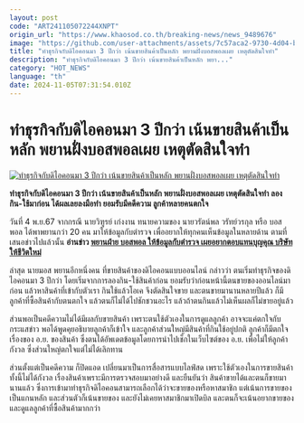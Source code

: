 ```yaml
---
layout: post
code: "ART241105072244XNPT"
origin_url: "https://www.khaosod.co.th/breaking-news/news_9489676"
image: "https://github.com/user-attachments/assets/7c57aca2-9730-4d04-b9df-b9cc6b0efa6a"
title: "ทำธุรกิจกับดิไอคอนมา 3 ปีกว่า เน้นขายสินค้าเป็นหลัก พยานฝั่งบอสพอลเผย เหตุตัดสินใจทำ"
description: "ทำธุรกิจกับดิไอคอนมา 3 ปีกว่า เน้นขายสินค้าเป็นหลัก พยา..."
category: "HOT_NEWS"
language: "th"
date: 2024-11-05T07:31:54.010Z
---
```


# ทำธุรกิจกับดิไอคอนมา 3 ปีกว่า เน้นขายสินค้าเป็นหลัก พยานฝั่งบอสพอลเผย เหตุตัดสินใจทำ

[![ทำธุรกิจกับดิไอคอนมา 3 ปีกว่า เน้นขายสินค้าเป็นหลัก พยานฝั่งบอสพอลเผย เหตุตัดสินใจทำ](https://www.khaosod.co.th/wpapp/uploads/2024/11/payan2.jpg "ทำธุรกิจกับดิไอคอนมา 3 ปีกว่า เน้นขายสินค้าเป็นหลัก พยานฝั่งบอสพอลเผย เหตุตัดสินใจทำ")](https://www.khaosod.co.th/wpapp/uploads/2024/11/payan2.jpg)

**ทำธุรกิจกับดิไอคอนมา 3 ปีกว่า เน้นขายสินค้าเป็นหลัก พยานฝั่งบอสพอลเผย เหตุตัดสินใจทำ ลองกิน-ใช้มาก่อน ได้ผลเลยลงมือทำ ยอมรับมีคดีความ ลูกค้าหลายคนตกใจ**

วันที่ 4 พ.ย.67 จากกรณี นายวิฑูรย์ เก่งงาน ทนายความของ นายวรัตน์พล วรัทย์วรกุล หรือ บอสพอล ได้พาพยานกว่า 20 คน มาให้ข้อมูลกับตำรวจ เพื่ออยากให้ทุกคนเห็นข้อมูลในหลายด้าน ตามที่เสนอข่าวไปแล้วนั้น **อ่านข่าว [พยานฝ่าย บอสพอล ให้ข้อมูลกับตำรวจ เผยอยากตอบแทนบุญคุณ บริษัทให้ชีวิตใหม่](https://www.khaosod.co.th/breaking-news/news_9489621)**

ล่าสุด นายมอส พยานอีกหนึ่งคน ที่ขายสินค้าของดิไอคอนแบบออนไลน์ กล่าวว่า ตนเริ่มทำธุรกิจของดิไอคอนมา 3 ปีกว่า โดยเริ่มจากการลองกิน-ใช้สินค้าก่อน ยอมรับว่าก่อนหน้านี้ตนขายของออนไลน์มาก่อน แล้วหาสินค้าที่เข้ากับตัวเรา กินใช้แล้วโอเค จึงตัดสินใจขาย และตนขายมานานหลายปีแล้ว ก็มีลูกค้าที่ซื้อสินค้ากับตนตกใจ แล้วตนก็ไม่ได้ไปชักชวนอะไร แล้วถ้าตนกินแล้วไม่เห็นผลก็ไม่ขายอยู่แล้ว

ส่วนพอเป็นคดีความไม่ได้มีผลกับขายสินค้า เพราะตนใช้ตัวเองในการดูแลลูกค้า อาจจะแค่ตกใจกับกระแสข่าว พอได้พูดคุยอธิบายลูกค้าก็เข้าใจ และลูกค้าส่วนใหญ่มีสินค้าที่กินใช้อยู่ปกติ ลูกค้าก็มีตกใจเรื่องของ อ.ย. ของสินค้า ซึ่งตนได้อัพเดตข้อมูลโดยการนำไปเช็กในเว็บไซต์ของ อ.ย. เพื่อไม่ให้ลูกค้ากังวล ซึ่งส่วนใหญ่ตกใจแต่ไม่ได้เลิกทาน

ส่วนตั้งแต่เป็นคดีความ ก็ปิดแอด เปลี่ยนมาเป็นการสื่อสารแบบไลฟ์สด เพราะใช้ตัวเองในการขายสินค้า ทั้งนี้ไม่ได้กังวล เรื่องสินค้าเพราะมีการตรวจสอบมาอย่างดี และยืนยันว่า สินค้าขายได้และตนก็ขายมานานแล้ว ซึ่งการเข้ามาทำธุรกิจดิไอคอนสามารถเลือกได้ว่าจะขายของหรือหาสมาชิก แต่เน้นการขายของเป็นแกนหลัก และส่วนตัวก็เน้นขายของ และยังไม่เคยหาสมาชิกมาเปิดบิล และตนก็จะเน้นอยากขายของและดูแลลูกค้าที่ซื้อสินค้ามากกว่า

